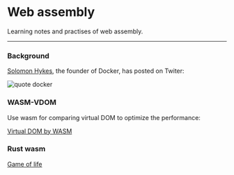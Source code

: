 # Web assembly

Learning notes and practises of web assembly.

---

### Background

[Solomon Hykes](https://www.linkedin.com/in/solomonhykes), the founder of Docker, has posted on Twiter:

![quote docker](https://github.com/GarfieldZHU/Aloha.zone.io/blob/master/wasm/.assets/quote_docker.jpg?raw=true)


### WASM-VDOM

Use wasm for comparing virtual DOM to optimize the performance:

[Virtual DOM by WASM](https://github.com/GarfieldZHU/WA-vDom)

### Rust wasm
[Game of life](./rust-wasm/wasm-game-of-life)
